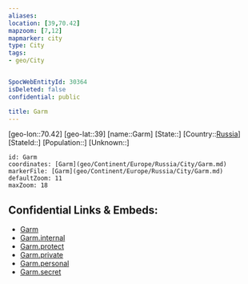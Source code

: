 ```yaml
---
aliases: 
location: [39,70.42]
mapzoom: [7,12] 
mapmarker: city 
type: City
tags:
- geo/City


SpocWebEntityId: 30364
isDeleted: false
confidential: public

title: Garm
---
```

[geo-lon::70.42]
[geo-lat::39]
[name::Garm]
[State::]
[Country::[Russia](geo/Continent/Europe/Russia.md)]
[StateId::]
[Population::]
[Unknown::]


```leaflet
id: Garm
coordinates: [Garm](geo/Continent/Europe/Russia/City/Garm.md)
markerFile: [Garm](geo/Continent/Europe/Russia/City/Garm.md)
defaultZoom: 11 
maxZoom: 18
```


## Confidential Links & Embeds: 
- [Garm](../../../../../../_public/geo/Continent/Europe/Russia/City/Garm.md) 
- [Garm.internal](../../../../../../_internal/geo/Continent/Europe/Russia/City/Garm.internal.md) 
- [Garm.protect](../../../../../../_protect/geo/Continent/Europe/Russia/City/Garm.protect.md) 
- [Garm.private](../../../../../../_private/geo/Continent/Europe/Russia/City/Garm.private.md) 
- [Garm.personal](../../../../../../_personal/geo/Continent/Europe/Russia/City/Garm.personal.md) 
- [Garm.secret](../../../../../../_secret/geo/Continent/Europe/Russia/City/Garm.secret.md) 
